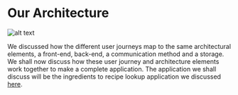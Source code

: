 # Our Architecture
![alt text](http://localhost:3000/content/page-content/building-blocks/imgs/photo.JPG "Title")

We discussed how the different user journeys map to the same architectural elements, a front-end, back-end, a communication method and a storage. We shall now discuss how these user journey and architecture elements work together to make a complete application. The application we shall discuss will be the ingredients to recipe lookup application we discussed [here](/our_product).